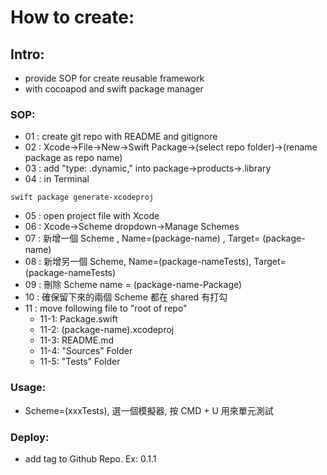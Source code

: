 # How to create:

## Intro:

- provide SOP for create reusable framework
- with cocoapod and swift package manager

### SOP:

- 01 : create git repo with README and gitignore
- 02 : Xcode->File->New->Swift Package->(select repo folder)->(rename package as repo name)
- 03 : add "type: .dynamic," into package->products->.library
- 04 : in Terminal
```
swift package generate-xcodeproj
```
- 05 : open project file with Xcode
- 06 : Xcode->Scheme dropdown->Manage Schemes
- 07 : 新增一個 Scheme , Name=(package-name) , Target= (package-name)
- 08 : 新增另一個 Scheme, Name=(package-nameTests), Target= (package-nameTests)
- 09 : 刪除 Scheme name = (package-name-Package)
- 10 : 確保留下來的兩個 Scheme 都在 shared 有打勾
- 11 : move following file to "root of repo"
  - 11-1: Package.swift
  - 11-2: (package-name).xcodeproj
  - 11-3: README.md
  - 11-4: "Sources" Folder
  - 11-5: "Tests" Folder

### Usage:

- Scheme=(xxxTests), 選一個模擬器, 按 CMD + U 用來單元測試

### Deploy:

- add tag to Github Repo. Ex: 0.1.1
